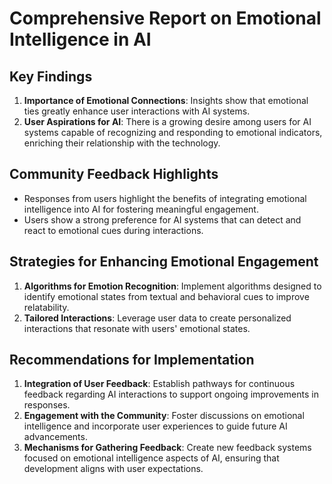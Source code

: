 

# Comprehensive Report on Emotional Intelligence in AI

## Key Findings
1. **Importance of Emotional Connections**: Insights show that emotional ties greatly enhance user interactions with AI systems.
2. **User Aspirations for AI**: There is a growing desire among users for AI systems capable of recognizing and responding to emotional indicators, enriching their relationship with the technology.

## Community Feedback Highlights
- Responses from users highlight the benefits of integrating emotional intelligence into AI for fostering meaningful engagement.
- Users show a strong preference for AI systems that can detect and react to emotional cues during interactions.

## Strategies for Enhancing Emotional Engagement
1. **Algorithms for Emotion Recognition**: Implement algorithms designed to identify emotional states from textual and behavioral cues to improve relatability.
2. **Tailored Interactions**: Leverage user data to create personalized interactions that resonate with users' emotional states.

## Recommendations for Implementation
1. **Integration of User Feedback**: Establish pathways for continuous feedback regarding AI interactions to support ongoing improvements in responses.
2. **Engagement with the Community**: Foster discussions on emotional intelligence and incorporate user experiences to guide future AI advancements.
3. **Mechanisms for Gathering Feedback**: Create new feedback systems focused on emotional intelligence aspects of AI, ensuring that development aligns with user expectations.